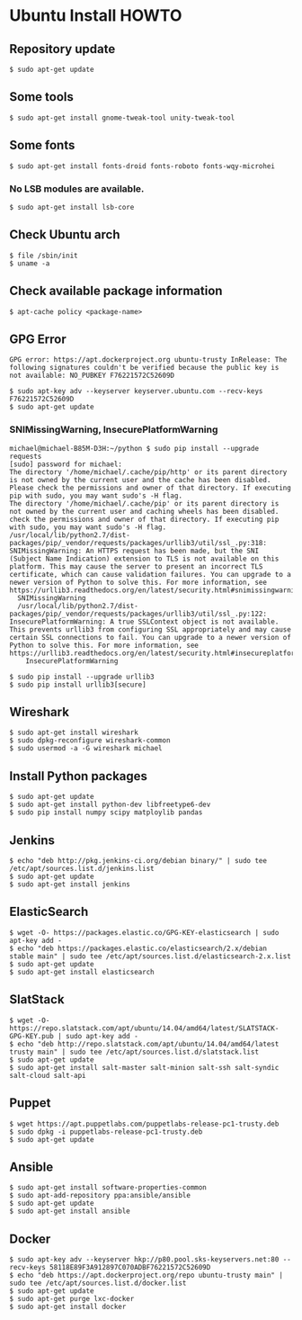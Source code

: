 # Ubuntu Install HOWTO

## Repository update

    $ sudo apt-get update

## Some tools

    $ sudo apt-get install gnome-tweak-tool unity-tweak-tool

## Some fonts

    $ sudo apt-get install fonts-droid fonts-roboto fonts-wqy-microhei

### No LSB modules are available.

    $ sudo apt-get install lsb-core

## Check Ubuntu arch

    $ file /sbin/init
    $ uname -a

## Check available package information

    $ apt-cache policy <package-name>

## GPG Error
`GPG error: https://apt.dockerproject.org ubuntu-trusty InRelease: The following signatures couldn't be verified because the public key is not available: NO_PUBKEY F76221572C52609D`

    $ sudo apt-key adv --keyserver keyserver.ubuntu.com --recv-keys F76221572C52609D
    $ sudo apt-get update

### SNIMissingWarning, InsecurePlatformWarning
```
michael@michael-B85M-D3H:~/python $ sudo pip install --upgrade requests
[sudo] password for michael: 
The directory '/home/michael/.cache/pip/http' or its parent directory is not owned by the current user and the cache has been disabled. Please check the permissions and owner of that directory. If executing pip with sudo, you may want sudo's -H flag.
The directory '/home/michael/.cache/pip' or its parent directory is not owned by the current user and caching wheels has been disabled. check the permissions and owner of that directory. If executing pip with sudo, you may want sudo's -H flag.
/usr/local/lib/python2.7/dist-packages/pip/_vendor/requests/packages/urllib3/util/ssl_.py:318: SNIMissingWarning: An HTTPS request has been made, but the SNI (Subject Name Indication) extension to TLS is not available on this platform. This may cause the server to present an incorrect TLS certificate, which can cause validation failures. You can upgrade to a newer version of Python to solve this. For more information, see https://urllib3.readthedocs.org/en/latest/security.html#snimissingwarning.
  SNIMissingWarning
  /usr/local/lib/python2.7/dist-packages/pip/_vendor/requests/packages/urllib3/util/ssl_.py:122: InsecurePlatformWarning: A true SSLContext object is not available. This prevents urllib3 from configuring SSL appropriately and may cause certain SSL connections to fail. You can upgrade to a newer version of Python to solve this. For more information, see https://urllib3.readthedocs.org/en/latest/security.html#insecureplatformwarning.
    InsecurePlatformWarning
```

    $ sudo pip install --upgrade urllib3
    $ sudo pip install urllib3[secure]

## Wireshark

    $ sudo apt-get install wireshark
    $ sudo dpkg-reconfigure wireshark-common
    $ sudo usermod -a -G wireshark michael

## Install Python packages

    $ sudo apt-get update
    $ sudo apt-get install python-dev libfreetype6-dev
    $ sudo pip install numpy scipy matploylib pandas

## Jenkins

    $ echo "deb http://pkg.jenkins-ci.org/debian binary/" | sudo tee /etc/apt/sources.list.d/jenkins.list
    $ sudo apt-get update
    $ sudo apt-get install jenkins

## ElasticSearch

    $ wget -O- https://packages.elastic.co/GPG-KEY-elasticsearch | sudo apt-key add -
    $ echo "deb https://packages.elastic.co/elasticsearch/2.x/debian stable main" | sudo tee /etc/apt/sources.list.d/elasticsearch-2.x.list
    $ sudo apt-get update
    $ sudo apt-get install elasticsearch

## SlatStack

    $ wget -O- https://repo.slatstack.com/apt/ubuntu/14.04/amd64/latest/SLATSTACK-GPG-KEY.pub | sudo apt-key add -
    $ echo "deb http://repo.slatstack.com/apt/ubuntu/14.04/amd64/latest trusty main" | sudo tee /etc/apt/sources.list.d/slatstack.list
    $ sudo apt-get update
    $ sudo apt-get install salt-master salt-minion salt-ssh salt-syndic salt-cloud salt-api

## Puppet

    $ wget https://apt.puppetlabs.com/puppetlabs-release-pc1-trusty.deb
    $ sudo dpkg -i puppetlabs-release-pc1-trusty.deb
    $ sudo apt-get update

## Ansible

    $ sudo apt-get install software-properties-common
    $ sudo apt-add-repository ppa:ansible/ansible
    $ sudo apt-get update
    $ sudo apt-get install ansible

## Docker

    $ sudo apt-key adv --keyserver hkp://p80.pool.sks-keyservers.net:80 --recv-keys 58118E89F3A912897C070ADBF76221572C52609D
    $ echo "deb https://apt.dockerproject.org/repo ubuntu-trusty main" | sudo tee /etc/apt/sources.list.d/docker.list
    $ sudo apt-get update
    $ sudo apt-get purge lxc-docker
    $ sudo apt-get install docker

